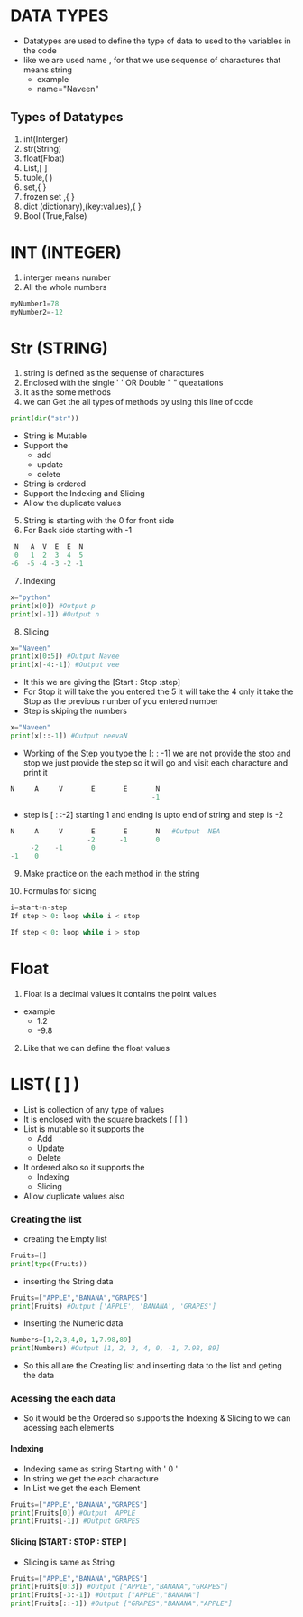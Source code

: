 
# DATA TYPES
- Datatypes are used to define the type of data to used to the variables in the code
- like we are used name , for that we use sequense of charactures that means string
   - example
    - name="Naveen"
## Types of Datatypes 

1. int(Interger)
2. str(String)
3. float(Float)
4. List,[ ]
5. tuple,( )
6. set,{ }
7. frozen set ,{ }
8. dict (dictionary),(key:values),{ }
9. Bool (True,False)


# INT (INTEGER)

1. interger means number
2. All the whole numbers

```python 
myNumber1=78
myNumber2=-12
```


# Str (STRING)

1. string is defined as the sequense of charactures
2. Enclosed with the single ' ' OR Double "  " queatations
3. It as the some methods 
4. we can Get the all types of methods by using this line of code
```python 
print(dir("str"))
```
- String is Mutable 
- Support the 
  - add
  - update
  - delete
- String is ordered
- Support the Indexing and Slicing
- Allow the duplicate values

5. String is starting with the 0 for front side
6. For Back side starting with -1
```python
 N   A  V  E  E  N
 0   1  2  3  4  5
-6  -5 -4 -3 -2 -1
```

7. Indexing
```python 
x="python"
print(x[0]) #Output p
print(x[-1]) #Output n
```
8. Slicing
```python 
x="Naveen"
print(x[0:5]) #Output Navee
print(x[-4:-1]) #Output vee
```
- It this we are giving the [Start : Stop :step]
-  For Stop it will take the you entered the 5 it will take the 4 only it take the Stop as the previous number of you entered number
- Step is skiping the numbers
```python 
x="Naveen"
print(x[::-1]) #Output neevaN
```
- Working of the Step you type the [: : -1] we are not provide the stop and stop we just provide the step so it will go and visit each characture and print it

```python 
N     A     V       E       E       N
                                   -1
```

- step is [ : :-2] starting 1 and ending is upto end of string and step is -2
```python 
N     A     V       E       E       N   #Output  NEA
                   -2      -1       0
     -2    -1       0
-1    0
```

9. Make practice on the each method in the string

10. Formulas for slicing 
```python
i=start+n⋅step
If step > 0: loop while i < stop

If step < 0: loop while i > stop
```

# Float

1. Float is a decimal values it contains the point values
- example
   - 1.2
   - -9.8
2. Like that we can define the float values

# LIST(  [  ]  )

- List is collection of any type of values
- It is enclosed with the square brackets ( [  ] )
- List is mutable so it supports the 
  - Add
  - Update
  - Delete
- It ordered also so it supports the 
  - Indexing
  - Slicing
- Allow duplicate values also

### Creating the list

- creating the Empty list
```python 
Fruits=[]
print(type(Fruits))
```
-  inserting the String data

```python 
Fruits=["APPLE","BANANA","GRAPES"]
print(Fruits) #Output ['APPLE', 'BANANA', 'GRAPES']
```
- Inserting the Numeric data

```python 
Numbers=[1,2,3,4,0,-1,7.98,89]
print(Numbers) #Output [1, 2, 3, 4, 0, -1, 7.98, 89]
```
- So this all are the Creating list and inserting data to the list and geting the data

### Acessing the each data

- So it would be the Ordered so supports the Indexing & Slicing to we can acessing each elements

#### Indexing

- Indexing same as string Starting with ' 0 '
- In string we get the each characture
- In List we get the each Element

```python 
Fruits=["APPLE","BANANA","GRAPES"]
print(Fruits[0]) #Output  APPLE
print(Fruits[-1]) #Output GRAPES
```

#### Slicing [START : STOP  : STEP ]

- Slicing is same as String 

```python
Fruits=["APPLE","BANANA","GRAPES"]
print(Fruits[0:3]) #Output ["APPLE","BANANA","GRAPES"]
print(Fruits[-3:-1]) #Output ["APPLE","BANANA"]
print(Fruits[::-1]) #Output ["GRAPES","BANANA","APPLE"]
```